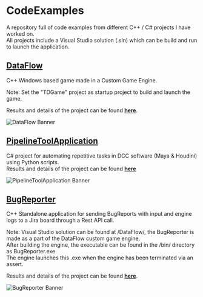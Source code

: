 # CodeExamples
A repository full of code examples from different C++ / C# projects I have worked on.  
All projects include a Visual Studio solution (.sln) which can be build and run to launch the application.

## [DataFlow](https://github.com/Dannyfaction/CodeExamples/tree/main/DataFlow)
C++ Windows based game made in a Custom Game Engine.

Note: Set the "TDGame" project as startup project to build and launch the game. 

Results and details of the project can be found [**here**](https://dannykruiswijk.com/projects/DataFlow.html).

![DataFlow Banner](https://dannykruiswijk.com/images/dataflow-banner.png)

## [PipelineToolApplication](https://github.com/Dannyfaction/CodeExamples/tree/main/PipelineToolApplication)
C# project for automating repetitive tasks in DCC software (Maya & Houdini) using Python scripts.  
Results and details of the project can be found [**here**](https://dannykruiswijk.com/projects/PipelineToolApplication.html)

![PipelineToolApplication Banner](https://dannykruiswijk.com/images/PipelineToolsApplication1280x720.png)

## [BugReporter](https://github.com/Dannyfaction/CodeExamples/tree/main/DataFlow/FracTowerDefenseSolution/BugReporter)
C++ Standalone application for sending BugReports with input and engine logs to a Jira board through a Rest API call.  

Note: Visual Studio solution can be found at /DataFlow/, the BugReporter is made as a part of the DataFlow custom game engine.  
After building the engine, the executable can be found in the /bin/ directory as BugReporter.exe  
The engine launches this .exe when the engine has been terminated via an assert.  

Results and details of the project can be found [**here**](https://dannykruiswijk.com/projects/DataFlow.html).

![BugReporter Banner](https://dannykruiswijk.com/images/BugReporterBanner.png)